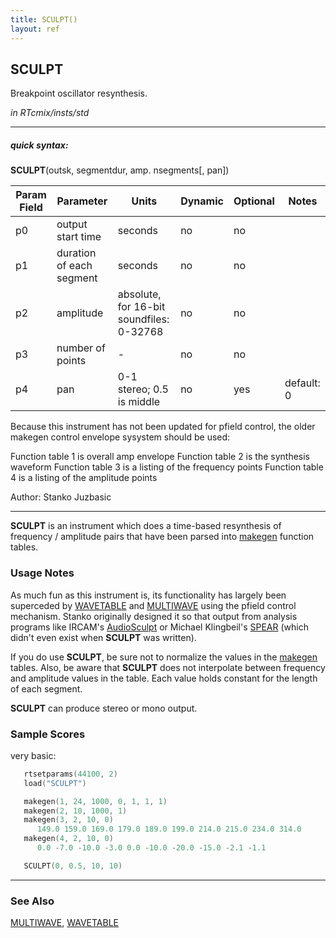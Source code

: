 ```yaml
---
title: SCULPT()
layout: ref
---
```


## SCULPT

Breakpoint oscillator resynthesis.

*in RTcmix/insts/std*  
  

-----

##### quick syntax:

**SCULPT**(outsk, segmentdur, amp. nsegments\[, pan\])


Param Field	| Parameter | Units | Dynamic | Optional | Notes
----------- | --------- | ----- | -------- | --------- | ---------
p0 | output start time | seconds | no | no | 
p1 | duration of each segment | seconds | no | no | 
p2 | amplitude | absolute, for 16-bit soundfiles: 0-32768 | no | no | 
p3 | number of points |  -  | no | no | 
p4 | pan | 0-1 stereo; 0.5 is middle | no | yes | default: 0 | 

   Because this instrument has not been updated for pfield control,
   the older makegen control envelope sysystem should be used:

   Function table 1 is overall amp envelope
   Function table 2 is the synthesis waveform
   Function table 3 is a listing of the frequency points
   Function table 4 is a listing of the amplitude points

   Author:  Stanko Juzbasic

  

-----

  
**SCULPT** is an instrument which does a time-based resynthesis of
frequency / amplitude pairs that have been parsed into
[makegen](../scorefile/makegen.html) function tables.

### Usage Notes

As much fun as this instrument is, its functionality has largely been
superceded by [WAVETABLE](WAVETABLE.html) and
[MULTIWAVE](MULTIWAVE.html) using the pfield control mechanism. Stanko
originally designed it so that output from analysis programs like
IRCAM's [AudioSculpt](https://forumnet.ircam.fr/691.php?L=1) or Michael
Klingbeil's [SPEAR](https://www.klingbeil.com/spear/) (which didn't even
exist when **SCULPT** was written).

If you do use **SCULPT**, be sure not to normalize the values in the
[makegen](../scorefile/makegen.html) tables. Also, be aware that
**SCULPT** does not interpolate between frequency and amplitude values
in the table. Each value holds constant for the length of each segment.

**SCULPT** can produce stereo or mono output.

### Sample Scores

very basic:

```cpp
   rtsetparams(44100, 2)
   load("SCULPT")

   makegen(1, 24, 1000, 0, 1, 1, 1)
   makegen(2, 10, 1000, 1)
   makegen(3, 2, 10, 0)
      149.0 159.0 169.0 179.0 189.0 199.0 214.0 215.0 234.0 314.0
   makegen(4, 2, 10, 0)
      0.0 -7.0 -10.0 -3.0 0.0 -10.0 -20.0 -15.0 -2.1 -1.1

   SCULPT(0, 0.5, 10, 10)
```

  

-----

### See Also

[MULTIWAVE](MULTIWAVE.html), [WAVETABLE](WAVETABLE.html)
